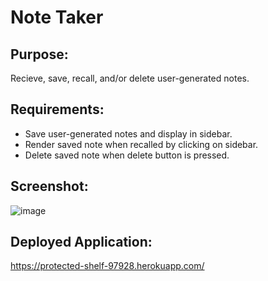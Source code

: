 # Note Taker

## Purpose:
Recieve, save, recall, and/or delete user-generated notes.

## Requirements:
* Save user-generated notes and display in sidebar.
* Render saved note when recalled by clicking on sidebar.
* Delete saved note when delete button is pressed.

## Screenshot:
![image](https://user-images.githubusercontent.com/26899394/126674941-419ac81d-9c00-4809-8e55-5c08b0628b57.png)


## Deployed Application:
https://protected-shelf-97928.herokuapp.com/
